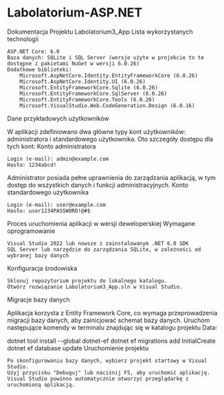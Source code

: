 # Labolatorium-ASP.NET
Dokumentacja Projektu Labolatorium3_App
Lista wykorzystanych technologii

    ASP.NET Core: 6.0
    Baza danych: SQLite i SQL Server (wersje użyte w projekcie to te dostępne z pakietami NuGet w wersji 6.0.26)
    Dodatkowe biblioteki:
        Microsoft.AspNetCore.Identity.EntityFrameworkCore (6.0.26)
        Microsoft.AspNetCore.Identity.UI (6.0.26)
        Microsoft.EntityFrameworkCore.Sqlite (6.0.26)
        Microsoft.EntityFrameworkCore.SqlServer (6.0.26)
        Microsoft.EntityFrameworkCore.Tools (6.0.26)
        Microsoft.VisualStudio.Web.CodeGeneration.Design (6.0.16)

Dane przykładowych użytkowników

W aplikacji zdefiniowano dwa główne typy kont użytkowników: administratora i standardowego użytkownika. Oto szczegóły dostępu dla tych kont:
Konto administratora

    Login (e-mail): admin@example.com
    Hasło: 1234abcd!

Administrator posiada pełne uprawnienia do zarządzania aplikacją, w tym dostęp do wszystkich danych i funkcji administracyjnych.
Konto standardowego użytkownika

    Login (e-mail): user@example.com
    Hasło: user1234PASSWORD!@#$

Proces uruchomienia aplikacji w wersji deweloperskiej
Wymagane oprogramowanie

    Visual Studio 2022 lub nowsze z zainstalowanym .NET 6.0 SDK
    SQL Server lub narzędzie do zarządzania SQLite, w zależności od wybranej bazy danych

Konfiguracja środowiska

    Sklonuj repozytorium projektu do lokalnego katalogu.
    Otwórz rozwiązanie Labolatorium3_App.sln w Visual Studio.

Migracje bazy danych

Aplikacja korzysta z Entity Framework Core, co wymaga przeprowadzenia migracji bazy danych, aby zainicjować schemat bazy danych. 
Uruchom następujące komendy w terminalu znajdując się w katalogu projektu Data:

dotnet tool install --global dotnet-ef
dotnet ef migrations add InitialCreate
dotnet ef database update
Uruchomienie projektu

    Po skonfigurowaniu bazy danych, wybierz projekt startowy w Visual Studio.
    Użyj przycisku "Debuguj" lub naciśnij F5, aby uruchomić aplikację. Visual Studio powinno automatycznie otworzyć przeglądarkę z uruchomioną aplikacją.
